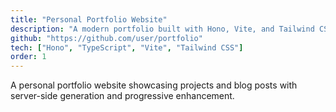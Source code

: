 ```yaml
---
title: "Personal Portfolio Website"
description: "A modern portfolio built with Hono, Vite, and Tailwind CSS featuring SSG, progressive enhancement, and dark mode."
github: "https://github.com/user/portfolio"
tech: ["Hono", "TypeScript", "Vite", "Tailwind CSS"]
order: 1
---
```


A personal portfolio website showcasing projects and blog posts with server-side generation and progressive enhancement.

